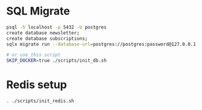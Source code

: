 # SQL Migrate

```bash
psql -h localhost -p 5432 -U postgres
create database newsletter;
create database subscriptions;
sqlx migrate run --database-url=postgres://postgres:password@127.0.0.1:5432/newsletter

# or use this script
SKIP_DOCKER=true ./scripts/init_db.sh
```

# Redis setup

```bash
. ./scripts/init_redis.sh
```
